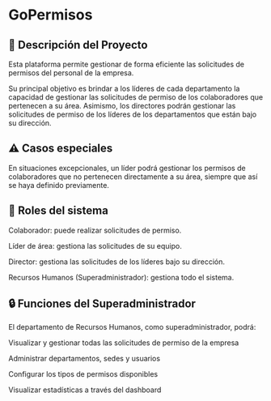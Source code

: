 # GoPermisos
## 📌 Descripción del Proyecto
Esta plataforma permite gestionar de forma eficiente las solicitudes de permisos del personal de la empresa.

Su principal objetivo es brindar a los líderes de cada departamento la capacidad de gestionar las solicitudes de permiso de los colaboradores que pertenecen a su área.
Asimismo, los directores podrán gestionar las solicitudes de permiso de los líderes de los departamentos que están bajo su dirección.

## ⚠️ Casos especiales
En situaciones excepcionales, un líder podrá gestionar los permisos de colaboradores que no pertenecen directamente a su área, siempre que así se haya definido previamente.

## 👥 Roles del sistema
Colaborador: puede realizar solicitudes de permiso.

Líder de área: gestiona las solicitudes de su equipo.

Director: gestiona las solicitudes de los líderes bajo su dirección.

Recursos Humanos (Superadministrador): gestiona todo el sistema.

## 🔒 Funciones del Superadministrador
El departamento de Recursos Humanos, como superadministrador, podrá:

Visualizar y gestionar todas las solicitudes de permiso de la empresa

Administrar departamentos, sedes y usuarios

Configurar los tipos de permisos disponibles

Visualizar estadísticas a través del dashboard
